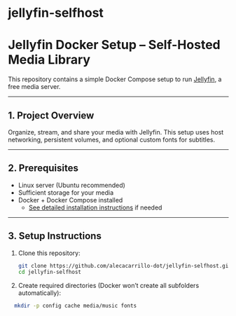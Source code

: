 # jellyfin-selfhost

# Jellyfin Docker Setup – Self-Hosted Media Library

This repository contains a simple Docker Compose setup to run [Jellyfin](https://jellyfin.org/), a free media server.

---

## 1. Project Overview
Organize, stream, and share your media with Jellyfin. This setup uses host networking, persistent volumes, and optional custom fonts for subtitles.

---

## 2. Prerequisites
- Linux server (Ubuntu recommended)  
- Sufficient storage for your media  
- Docker + Docker Compose installed  
  - [See detailed installation instructions](docs/INSTALL_DOCKER.md) if needed

---

## 3. Setup Instructions
1. Clone this repository:  
   ```bash
   git clone https://github.com/alecacarrillo-dot/jellyfin-selfhost.git
   cd jellyfin-selfhost

2. Create required directories (Docker won’t create all subfolders automatically):
   
 ```bash
   mkdir -p config cache media/music fonts
